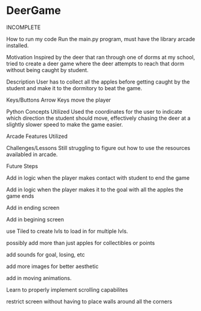# DeerGame

INCOMPLETE

How to run my code
Run the main.py program, must have the library arcade installed.

Motivation
Inspired by the deer that ran through one of dorms at my school, tried to create a deer game where the deer attempts to reach that dorm without being caught by student. 

Description
User has to collect all the apples before getting caught by the student and make it to the dormitory to beat the game. 

Keys/Buttons
Arrow Keys move the player

Python Concepts Utilized
Used the coordinates for the user to indicate which direction the student should move, effectively chasing the deer at a slightly slower speed to make the game easier.

Arcade Features Utilized

Challenges/Lessons
Still struggling to figure out how to use the resources availabled in arcade. 

Future Steps

Add in logic when the player makes contact with student to end the game

Add in logic when the player makes it to the goal with all the apples the game ends

Add in ending screen

Add in begining screen 

use Tiled to create lvls to load in for multiple lvls. 

possibly add more than just apples for collectibles or points

add sounds for goal, losing, etc

add more images for better aesthetic

add in moving animations. 

Learn to properly implement scrolling capabilites 

restrict screen without having to place walls around all the corners
